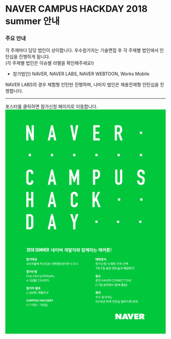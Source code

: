 # NAVER CAMPUS HACKDAY 2018 summer 안내

### 주요 안내
각 주제마다 담당 법인이 상이합니다. 우수참가자는 기술면접 후 각 주제별 법인에서 인턴십을 진행하게 됩니다.<br/>
(각 주제별 법인은 이슈별 라벨을 확인해주세요!)
- 참가법인) NAVER, NAVER LABS, NAVER WEBTOON, Works Mobile 

NAVER LABS의 경우 체험형 인턴만 진행하며, 나머지 법인은 채용전제형 인턴십을 진행합니다.

---
포스터를 클릭하면 참가신청 페이지로 이동합니다.
<a href="http://bit.ly/2DGiyNu"><img src="/18onlineposter.png"></a>
